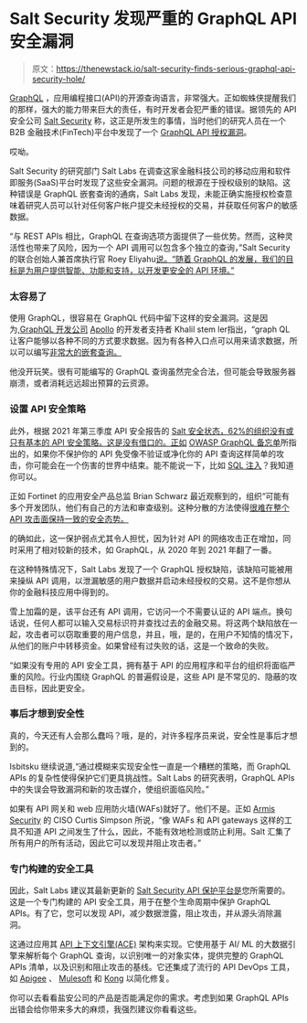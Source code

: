 # Salt Security 发现严重的 GraphQL API 安全漏洞

> 原文：<https://thenewstack.io/salt-security-finds-serious-graphql-api-security-hole/>

[GraphQL](https://graphql.org/) ，应用编程接口(API)的开源查询语言，非常强大。正如蜘蛛侠提醒我们的那样，强大的能力带来巨大的责任，有时开发者会犯严重的错误。据领先的 API 安全公司 [Salt Security](https://salt.security/) 称，这正是所发生的事情，当时他们的研究人员在一个 B2B 金融技术(FinTech)平台中发现了一个 [GraphQL API 授权漏洞](https://salt.security/blog/api-threat-research-graphql-authorization-flaws-in-financial-technology-platform)。

哎呦。

Salt Security 的研究部门 Salt Labs 在调查这家金融科技公司的移动应用和软件即服务(SaaS)平台时发现了这些安全漏洞。问题的根源在于授权级别的缺陷。这种错误是 GraphQL 嵌套查询的通病，Salt Labs 发现，未能正确实施授权检查意味着研究人员可以针对任何客户帐户提交未经授权的交易，并获取任何客户的敏感数据。

“与 REST APIs 相比，GraphQL 在查询选项方面提供了一些优势。然而，这种灵活性也带来了风险，因为一个 API 调用可以包含多个独立的查询，”Salt Security 的联合创始人兼首席执行官 Roey Eliyahu[说。“随着 GraphQL 的发展，我们的目标是为用户提供智能、功能和支持，以开发更安全的 API 环境。”](https://www.linkedin.com/in/roey-eliyahu-78391b85/)

### 太容易了

使用 GraphQL，很容易在 GraphQL 代码中留下这样的安全漏洞。这是因为,[GraphQL 开发公司](https://www.linkedin.com/in/khalilstemmler/) [Apollo](https://www.apollographql.com/) 的开发者支持者 Khalil stem ler指出，“graph QL 让客户能够以各种不同的方式要求数据。因为有各种入口点可以用来请求数据，所以可以编写[非常大的嵌套查询。](https://www.apollographql.com/blog/graphql/security/9-ways-to-secure-your-graphql-api-security-checklist/)

他没开玩笑。很有可能编写的 GraphQL 查询虽然完全合法，但可能会导致服务器崩溃，或者消耗远远超出预算的云资源。

### 设置 API 安全策略

此外，根据 2021 年第三季度 API 安全报告的 [Salt 安全状态，62%的组织没有或只有基本的 API 安全策略。这是没有借口的。正如](https://salt.security/api-security-trends) [OWASP GraphQL 备忘单](https://cheatsheetseries.owasp.org/cheatsheets/GraphQL_Cheat_Sheet.html#general-practices)所指出的，如果你不保护你的 API 免受像不验证或净化你的 API 查询这样简单的攻击，你可能会在一个伤害的世界中结束。能不能说一下，比如 [SQL 注入](https://owasp.org/www-community/attacks/SQL_Injection)？我知道你可以。

正如 Fortinet 的应用安全产品总监 Brian Schwarz 最近观察到的，组织“可能有多个开发团队，他们有自己的方法和审查级别。这种分散的方法使得[很难在整个 API 攻击面保持一致的安全态势。](https://thenewstack.io/dont-leave-your-apis-undefended-against-security-risks/)

的确如此，这一保护弱点尤其令人担忧，因为针对 API 的网络攻击正在增加，同时采用了相对较新的技术，如 GraphQL，从 2020 年到 2021 年翻了一番。

在这种特殊情况下，Salt Labs 发现了一个 GraphQL 授权缺陷，该缺陷可能被用来操纵 API 调用，以泄漏敏感的用户数据并启动未经授权的交易。这不是你想从你的金融科技应用中得到的。

雪上加霜的是，该平台还有 API 调用，它访问一个不需要认证的 API 端点。换句话说，任何人都可以输入交易标识符并查找过去的金融交易。将这两个缺陷放在一起，攻击者可以窃取重要的用户信息，并且，哦，是的，在用户不知情的情况下，从他们的账户中转移资金。如果曾经有过失败的话，这是一个致命的失败。

“如果没有专用的 API 安全工具，拥有基于 API 的应用程序和平台的组织将面临严重的风险。行业内围绕 GraphQL 的普遍假设是，这些 API 是不常见的、隐蔽的攻击目标，因此更安全。

### 事后才想到安全性

真的，今天还有人会那么蠢吗？哦，是的，对许多程序员来说，安全性是事后才想到的。

Isbitsku 继续说道,“通过模糊来实现安全性一直是一个糟糕的策略，而 GraphQL APIs 的复杂性使得保护它们更具挑战性。Salt Labs 的研究表明，GraphQL APIs 中的失误会导致漏洞和新的攻击媒介，使组织面临风险。”

如果有 API 网关和 web 应用防火墙(WAFs)就好了。他们不是。正如 [Armis Security](https://www.armis.com/) 的 CISO Curtis Simpson 所说，“像 WAFs 和 API gateways 这样的工具不知道 API 之间发生了什么，因此，不能有效地检测或防止利用。Salt 汇集了所有用户的所有活动，因此它可以发现并阻止攻击者。”

### 专门构建的安全工具

因此，Salt Labs 建议其最新更新的 [Salt Security API 保护平台是](https://salt.security/platform)您所需要的。这是一个专门构建的 API 安全工具，用于在整个生命周期中保护 GraphQL APIs。有了它，您可以发现 API，减少数据泄露，阻止攻击，并从源头消除漏洞。

这通过应用其 [API 上下文引擎(ACE)](https://salt.security/why-salt) 架构来实现。它使用基于 AI/ ML 的大数据引擎来解析每个 GraphQL 查询，以识别唯一的对象实体，提供完整的 GraphQL APIs 清单，以及识别和阻止攻击的基线。它还集成了流行的 API DevOps 工具，如 [Apigee](https://cloud.google.com/apigee/docs/api-platform/get-started/what-apigee) 、 [Mulesoft](https://www.mulesoft.com/platform/enterprise-integration) 和 [Kong](https://konghq.com/) 以简化修复。

你可以去看看盐安公司的产品是否能满足你的需求。考虑到如果 GraphQL APIs 出错会给你带来多大的麻烦，我强烈建议你看看这些。

<svg xmlns:xlink="http://www.w3.org/1999/xlink" viewBox="0 0 68 31" version="1.1"><title>Group</title> <desc>Created with Sketch.</desc></svg>